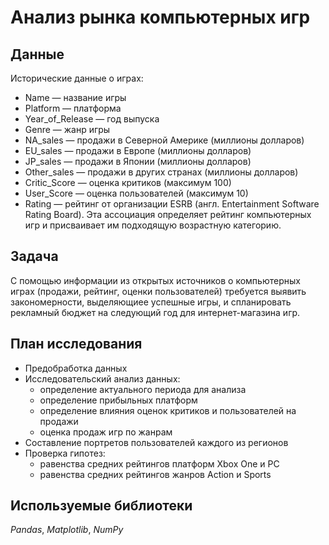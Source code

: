 # Анализ рынка компьютерных игр


## Данные

Исторические данные о играх:
- Name — название игры
- Platform — платформа
- Year_of_Release — год выпуска
- Genre — жанр игры
- NA_sales — продажи в Северной Америке (миллионы долларов)
- EU_sales — продажи в Европе (миллионы долларов)
- JP_sales — продажи в Японии (миллионы долларов)
- Other_sales — продажи в других странах (миллионы долларов)
- Critic_Score — оценка критиков (максимум 100)
- User_Score — оценка пользователей (максимум 10)
- Rating — рейтинг от организации ESRB (англ. Entertainment Software Rating Board). Эта ассоциация определяет рейтинг компьютерных игр и присваивает им подходящую возрастную категорию.

## Задача

С помощью информации из открытых источников о компьютерных играх (продажи, рейтинг, оценки пользователей) требуется выявить закономерности, выделяющиее успешные игры, и спланировать рекламный бюджет на следующий год для интернет-магазина игр.
 
## План исследования

- Предобработка данных
- Исследовательский анализ данных:
	- определение актуального периода для анализа
	- определение прибыльных платформ
	- определение влияния оценок критиков и пользователей на продажи
	- оценка продаж игр по жанрам
- Cоставление портретов пользователей каждого из регионов
- Проверка гипотез:
	- равенства средних рейтингов платформ Xbox One и PC 
	- равенства средних рейтингов жанров Action и Sports

## Используемые библиотеки

*Pandas*, *Matplotlib*, *NumPy* 
